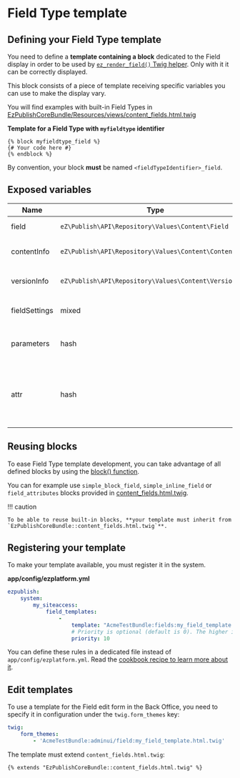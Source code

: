# Field Type template

## Defining your Field Type template

You need to define a **template containing a block** dedicated to the Field display in order to be used by [`ez_render_field()` Twig helper](../guide/twig_functions_reference.md#ez_render_field). Only with it it can be correctly displayed.

This block consists of a piece of template receiving specific variables you can use to make the display vary.

You will find examples with built-in Field Types in [EzPublishCoreBundle/Resources/views/content\_fields.html.twig](https://github.com/ezsystems/ezpublish-kernel/blob/master/eZ/Bundle/EzPublishCoreBundle/Resources/views/content_fields.html.twig)

**Template for a Field Type with `myfieldtype` identifier**

``` twig
{% block myfieldtype_field %}
{# Your code here #}
{% endblock %}
```

By convention, your block **must** be named `<fieldTypeIdentifier>_field`.

## Exposed variables

| Name | Type | Description |
|------|------|-------------|
| field | `eZ\Publish\API\Repository\Values\Content\Field` | The field to display |
| contentInfo | `eZ\Publish\API\Repository\Values\Content\ContentInfo` | The ContentInfo to which the field belongs to |
| versionInfo | `eZ\Publish\API\Repository\Values\Content\VersionInfo` | The VersionInfo to which the field belongs to |
| fieldSettings | mixed | Settings of the field (depends on the Field Type) |
|parameters | hash | Options passed to `ez_render_field()` under the parameters key |
|attr | hash | The attributes to add the generate the HTML markup. Contains at least a class entry, containing <fieldtypeidentifier>-field |

## Reusing blocks

To ease Field Type template development, you can take advantage of all defined blocks by using the [block() function](http://twig.sensiolabs.org/doc/functions/block.html).

You can for example use `simple_block_field`, `simple_inline_field` or `field_attributes` blocks provided in [content\_fields.html.twig](https://github.com/ezsystems/ezpublish-kernel/blob/master/eZ/Bundle/EzPublishCoreBundle/Resources/views/content_fields.html.twig#L413).

!!! caution

    To be able to reuse built-in blocks, **your template must inherit from `EzPublishCoreBundle::content_fields.html.twig`**.

## Registering your template

To make your template available, you must register it in the system.

**app/config/ezplatform.yml**

``` yaml
ezpublish:
    system:
        my_siteaccess:
            field_templates:
                -
                    template: "AcmeTestBundle:fields:my_field_template.html.twig"
                    # Priority is optional (default is 0). The higher it is, the higher your template gets in the list.
                    priority: 10
```

You can define these rules in a dedicated file instead of `app/config/ezplatform.yml`. Read the [cookbook recipe to learn more about it](../cookbook/importing_settings_from_a_bundle.md).

## Edit templates

To use a template for the Field edit form in the Back Office, you need to specify it in configuration
under the `twig.form_themes` key:

``` yaml
twig:
    form_themes:
        - 'AcmeTestBundle:adminui/field:my_field_template.html.twig'
```

The template must extend `content_fields.html.twig`:

`{% extends "EzPublishCoreBundle::content_fields.html.twig" %}`
